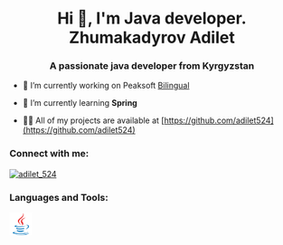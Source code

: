<h1 align="center">Hi 👋, I'm Java developer. Zhumakadyrov Adilet</h1>
<h3 align="center">A passionate java developer from Kyrgyzstan</h3>

- 🔭 I’m currently working on Peaksoft [Bilingual](https://github.com/peaksoft-school/bilingual-b6)

- 🌱 I’m currently learning **Spring**

- 👨‍💻 All of my projects are available at [https://github.com/adilet524](https://github.com/adilet524)

<h3 align="left">Connect with me:</h3>
<p align="left">
<a href="https://instagram.com/adilet_524" target="blank"><img align="center" src="https://raw.githubusercontent.com/rahuldkjain/github-profile-readme-generator/master/src/images/icons/Social/instagram.svg" alt="adilet_524" height="30" width="40" /></a>
</p>

<h3 align="left">Languages and Tools:</h3>
<p align="left"> <a href="https://www.java.com" target="_blank" rel="noreferrer"> <img src="https://raw.githubusercontent.com/devicons/devicon/master/icons/java/java-original.svg" alt="java" width="40" height="40"/> </a> </p>

